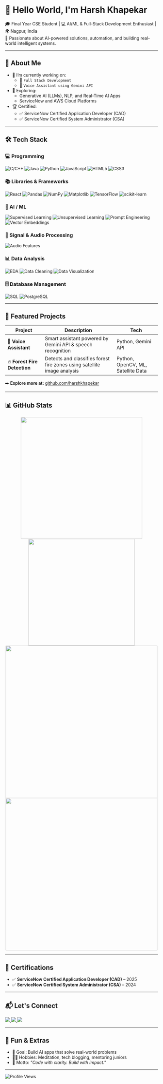 # 👋 Hello World, I'm Harsh Khapekar

🎓 Final Year CSE Student | 💻 AI/ML & Full-Stack Development Enthusiast | 🌍 Nagpur, India  
🔬 Passionate about AI-powered solutions, automation, and building real-world intelligent systems.

---

## 🚀 About Me

- 🔭 I’m currently working on:
  - 🐅 `Full Stack Development`
  - 🧠 `Voice Assistant using Gemini API`
- 🧠 Exploring:
  - Generative AI (LLMs), NLP, and Real-Time AI Apps
  - ServiceNow and AWS Cloud Platforms
- 🏆 Certified:
  - ✅ ServiceNow Certified Application Developer (CAD)
  - ✅ ServiceNow Certified System Administrator (CSA)

---

## 🛠️ Tech Stack

### 💻 Programming
![C/C++](https://img.shields.io/badge/C/C++-00599C?style=for-the-badge&logo=c%2B%2B&logoColor=white)
![Java](https://img.shields.io/badge/Java-orange?style=for-the-badge&logo=java&logoColor=white)
![Python](https://img.shields.io/badge/Python-3776AB?style=for-the-badge&logo=python&logoColor=white)
![JavaScript](https://img.shields.io/badge/JavaScript-F7DF1E?style=for-the-badge&logo=javascript&logoColor=black)
![HTML5](https://img.shields.io/badge/HTML5-E34F26?style=for-the-badge&logo=html5&logoColor=white)
![CSS3](https://img.shields.io/badge/CSS3-1572B6?style=for-the-badge&logo=css3&logoColor=white)

### 📚 Libraries & Frameworks
![React](https://img.shields.io/badge/React-61DAFB?style=for-the-badge&logo=react&logoColor=black)
![Pandas](https://img.shields.io/badge/Pandas-150458?style=for-the-badge&logo=pandas)
![NumPy](https://img.shields.io/badge/NumPy-013243?style=for-the-badge&logo=numpy&logoColor=white)
![Matplotlib](https://img.shields.io/badge/Matplotlib-0080CD?style=for-the-badge)
![TensorFlow](https://img.shields.io/badge/TensorFlow-FF6F00?style=for-the-badge&logo=tensorflow&logoColor=white)
![scikit-learn](https://img.shields.io/badge/Scikit--Learn-F7931E?style=for-the-badge&logo=scikitlearn&logoColor=white)

### 🤖 AI / ML
![Supervised Learning](https://img.shields.io/badge/Supervised%20Learning-2196f3?style=for-the-badge&logo=google)
![Unsupervised Learning](https://img.shields.io/badge/Unsupervised%20Learning-0d47a1?style=for-the-badge&logo=google)
![Prompt Engineering](https://img.shields.io/badge/Prompt%20Engineering-10b981?style=for-the-badge&logo=openai&logoColor=white)
![Vector Embeddings](https://img.shields.io/badge/Vector%20Embeddings-F97316?style=for-the-badge)

### 🎵 Signal & Audio Processing
![Audio Features](https://img.shields.io/badge/Audio%20Features-F97316?style=for-the-badge)

### 📊 Data Analysis
![EDA](https://img.shields.io/badge/EDA-3B82F6?style=for-the-badge)
![Data Cleaning](https://img.shields.io/badge/Data%20Cleaning-A3E635?style=for-the-badge)
![Data Visualization](https://img.shields.io/badge/Data%20Visualization-22C55E?style=for-the-badge)

### 🗄️ Database Management
![SQL](https://img.shields.io/badge/SQL-4479A1?style=for-the-badge&logo=mysql&logoColor=white)
![PostgreSQL](https://img.shields.io/badge/PostgreSQL-336791?style=for-the-badge&logo=postgresql&logoColor=white)

---

## 📂 Featured Projects

| Project | Description | Tech |
|--------|-------------|------|
| 🧠 **Voice Assistant** | Smart assistant powered by Gemini API & speech recognition | Python, Gemini API |
| 🔥 **Forest Fire Detection** | Detects and classifies forest fire zones using satellite image analysis | Python, OpenCV, ML, Satellite Data |

➡️ **Explore more at:** [github.com/harshkhapekar](https://github.com/harshkhapekar?tab=repositories)

---

## 📊 GitHub Stats

<p align="center">
  <img width="400" src="https://github-readme-stats.vercel.app/api?username=harshkhapekar&show_icons=true&theme=radical&count_private=true" />
  <br />
  <img width="350" src="https://github-readme-stats.vercel.app/api/top-langs/?username=harshkhapekar&layout=compact&langs_count=10&theme=radical" />
  <br />
  <img width="500" src="https://streak-stats.demolab.com?user=harshkhapekar&theme=radical" />
  <br />
  <img width="500" src="https://github-readme-activity-graph.vercel.app/graph?username=harshkhapekar&theme=react-dark" />
</p>

---

## 📜 Certifications

- ✅ **ServiceNow Certified Application Developer (CAD)** – 2025  
- ✅ **ServiceNow Certified System Administrator (CSA)** – 2024  

---

## 📬 Let's Connect

<p>
  <a href="https://www.linkedin.com/in/harsh-khapekar-054a612a5">
    <img src="https://img.shields.io/badge/LinkedIn-0A66C2?style=for-the-badge&logo=linkedin&logoColor=white" />
  </a>
  <a href="mailto:harshkhapekar1@gmail.com">
    <img src="https://img.shields.io/badge/Gmail-D14836?style=for-the-badge&logo=gmail&logoColor=white" />
  </a>
  <a href="https://github.com/harshkhapekar">
    <img src="https://img.shields.io/badge/GitHub-000?style=for-the-badge&logo=github&logoColor=white" />
  </a>
</p>

---

## 🧩 Fun & Extras

- 🎯 Goal: Build AI apps that solve real-world problems  
- 🧘‍♂️ Hobbies: Meditation, tech blogging, mentoring juniors  
- 💬 Motto: _"Code with clarity. Build with impact."_

---

![Profile Views](https://komarev.com/ghpvc/?username=harshkhapekar&label=Profile%20views&color=blue&style=flat)
